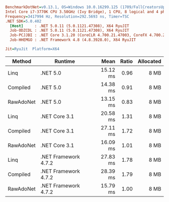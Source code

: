 ``` ini

BenchmarkDotNet=v0.13.1, OS=Windows 10.0.16299.125 (1709/FallCreatorsUpdate/Redstone3)
Intel Core i7-3770K CPU 3.50GHz (Ivy Bridge), 1 CPU, 8 logical and 4 physical cores
Frequency=3417994 Hz, Resolution=292.5693 ns, Timer=TSC
.NET SDK=5.0.402
  [Host]     : .NET 5.0.11 (5.0.1121.47308), X64 RyuJIT
  Job-ODZCDL : .NET 5.0.11 (5.0.1121.47308), X64 RyuJIT
  Job-PCJJBI : .NET Core 3.1.20 (CoreCLR 4.700.21.47003, CoreFX 4.700.21.47101), X64 RyuJIT
  Job-HHEMGO : .NET Framework 4.8 (4.8.3928.0), X64 RyuJIT

Jit=RyuJit  Platform=X64  

```
|    Method |              Runtime |     Mean | Ratio | Allocated |
|---------- |--------------------- |---------:|------:|----------:|
|      Linq |             .NET 5.0 | 15.12 ms |  0.96 |      8 MB |
|  Compiled |             .NET 5.0 | 14.38 ms |  0.91 |      8 MB |
| RawAdoNet |             .NET 5.0 | 13.15 ms |  0.83 |      8 MB |
|      Linq |        .NET Core 3.1 | 20.58 ms |  1.31 |      8 MB |
|  Compiled |        .NET Core 3.1 | 27.11 ms |  1.72 |      8 MB |
| RawAdoNet |        .NET Core 3.1 | 16.09 ms |  1.01 |      8 MB |
|      Linq | .NET Framework 4.7.2 | 27.83 ms |  1.78 |      8 MB |
|  Compiled | .NET Framework 4.7.2 | 28.39 ms |  1.79 |      8 MB |
| RawAdoNet | .NET Framework 4.7.2 | 15.79 ms |  1.00 |      8 MB |
